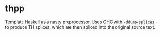 thpp
====

Template Haskell as a nasty preprocessor. Uses GHC with `-ddump-splices`
to produce TH splices, which are then spliced into the original source
text.
